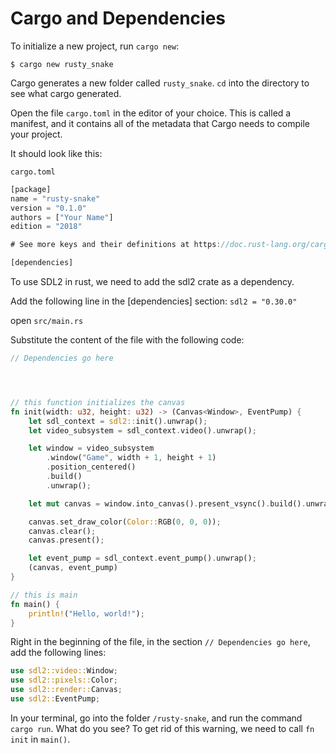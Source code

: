 # Cargo and Dependencies

To initialize a new project, run `cargo new`:

```shell
$ cargo new rusty_snake
```

Cargo generates a new folder called `rusty_snake`. `cd` into the directory to see what cargo generated.

Open the file `cargo.toml` in the editor of your choice. This is called a manifest, and it contains all of the metadata that Cargo needs to compile your project.

It should look like this:

`cargo.toml`

```rust
[package]
name = "rusty-snake"
version = "0.1.0"
authors = ["Your Name"]
edition = "2018"

# See more keys and their definitions at https://doc.rust-lang.org/cargo/reference/manifest.html

[dependencies]

```

To use SDL2 in rust, we need to add the sdl2 crate as a dependency.

Add the following line in the [dependencies] section:
`sdl2 = "0.30.0"`

open `src/main.rs`

Substitute the content of the file with the following code:

```rust
// Dependencies go here




// this function initializes the canvas
fn init(width: u32, height: u32) -> (Canvas<Window>, EventPump) {
    let sdl_context = sdl2::init().unwrap();
    let video_subsystem = sdl_context.video().unwrap();

    let window = video_subsystem
        .window("Game", width + 1, height + 1)
        .position_centered()
        .build()
        .unwrap();

    let mut canvas = window.into_canvas().present_vsync().build().unwrap();

    canvas.set_draw_color(Color::RGB(0, 0, 0));
    canvas.clear();
    canvas.present();

    let event_pump = sdl_context.event_pump().unwrap();
    (canvas, event_pump)
}

// this is main
fn main() {
    println!("Hello, world!");
}
```

Right in the beginning of the file, in the section `// Dependencies go here`, add the following lines:

```rust
use sdl2::video::Window;
use sdl2::pixels::Color;
use sdl2::render::Canvas;
use sdl2::EventPump;
```

In your terminal, go into the folder `/rusty-snake`, and run the command `cargo run`.
What do you see? To get rid of this warning, we need to call `fn init` in `main()`.
